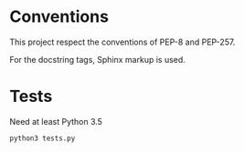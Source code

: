 
# Conventions

This project respect the conventions of PEP-8 and PEP-257.

For the docstring tags, Sphinx markup is used.

# Tests

Need at least Python 3.5

```bash
python3 tests.py
```
